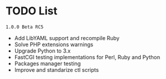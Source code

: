 # TODO List

`1.0.0 Beta RC5`

* Add LibYAML support and recompile Ruby
* Solve PHP extensions warnings
* Upgrade Python to 3.x
* FastCGI testing implementations for Perl, Ruby and Python
* Packages manager testing
* Improve and standarize ctl scripts

